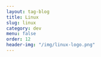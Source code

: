 ```yaml
---
layout: tag-blog
title: Linux
slug: linux
category: dev
menu: false
order: 12
header-img: "/img/linux-logo.png"
---
```

